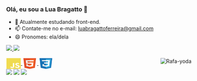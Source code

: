 ### Olá, eu sou a Lua Bragatto 👋

 
- 🔭 Atualmente estudando front-end.
- 📫 Contate-me no e-mail: luabragattoferreira@gmail.com
- 😄 Pronomes: ela/dela

<div>
  <a href="https://github.com/luabragatto">
  <img height="180em" src="https://github-readme-stats.vercel.app/api?username=luabragatto&show_icons=true&theme=tokyonight&include_all_commits=true&count_private=true"/>
  <img height="180em" src="https://github-readme-stats.vercel.app/api/top-langs/?username=luabragatto&layout=compact&langs_count=7&theme=tokyonight"/>
</div>
<div style="display: inline_block"><br>
  <img align="center" alt="Rafa-Js" height="30" width="40" src="https://raw.githubusercontent.com/devicons/devicon/master/icons/javascript/javascript-plain.svg">
  <img align="center" alt="Rafa-HTML" height="30" width="40" src="https://raw.githubusercontent.com/devicons/devicon/master/icons/html5/html5-original.svg">
  <img align="center" alt="Rafa-CSS" height="30" width="40" src="https://raw.githubusercontent.com/devicons/devicon/master/icons/css3/css3-original.svg">
  <img align="right" alt="Rafa-yoda" height="150" src="https://media.giphy.com/media/10a8AOSeP6Rqfu/giphy.gif">
</div>

<div>
  <a href="https://www.instagram.com/luabragatto/" target="_blank"><img src="https://img.shields.io/badge/-Instagram-%23E4405F?style=for-the-badge&logo=instagram&logoColor=white" target="_blank"></a>
  <a href = "mailto:luabragattoferreira@gmail.com"><img src="https://img.shields.io/badge/-Gmail-%23333?style=for-the-badge&logo=gmail&logoColor=white" target="_blank"></a>
  <a href="https://www.linkedin.com/in/lua-bragatto-ferreira-5a5797128" target="_blank"><img src="https://img.shields.io/badge/-LinkedIn-%230077B5?style=for-the-badge&logo=linkedin&logoColor=white" target="_blank"></a> 
 
 
